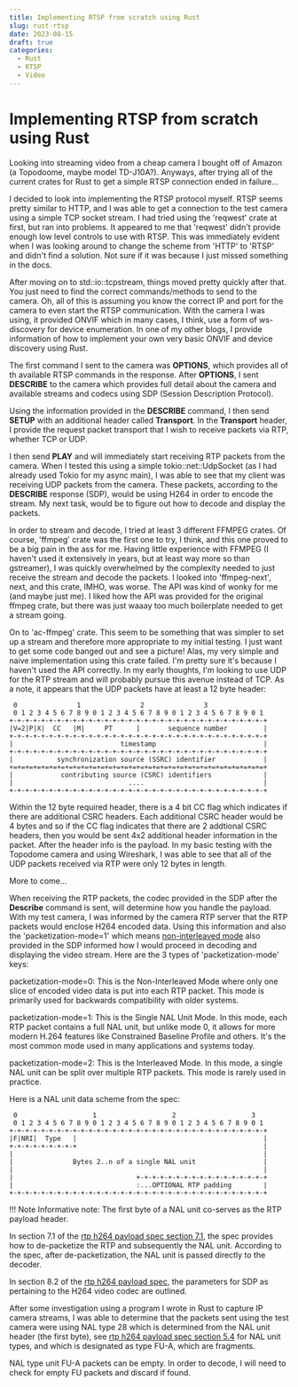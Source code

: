 ```yaml
---
title: Implementing RTSP from scratch using Rust
slug: rust-rtsp
date: 2023-08-15
draft: true
categories:
  - Rust
  - RTSP
  - Video
---
```


  [rtp protocol spec]: https://www.rfc-editor.org/rfc/rfc3550
  [rtp h264 payload spec]: https://www.rfc-editor.org/rfc/rfc6184
  [rtp protocol spec wiki]: https://en.wikipedia.org/wiki/Real-time_Transport_Protocol
  [NAL (Network Abstraction Layer)]: https://en.wikipedia.org//wiki/Network_Abstraction_Layer
  [NAL Types]: https://yumichan.net/video-processing/video-compression/introduction-to-h264-nal-unit/
  [non-interleaved mode]: https://www.rfc-editor.org/rfc/rfc6184#section-6.3
  [rtp h264 payload spec section 7.1]: https://www.rfc-editor.org/rfc/rfc6184#section-7.1
  [rtp h264 payload spec section 5.4]: https://www.rfc-editor.org/rfc/rfc6184#section-5.4

# Implementing RTSP from scratch using Rust
Looking into streaming video from a cheap camera I bought off of Amazon (a Topodoome, maybe model TD-J10A?). Anyways, after trying all of the current crates for Rust to get a simple RTSP connection ended in failure...

<!-- more -->

I decided to look into implementing the RTSP protocol myself. RTSP seems pretty similar to HTTP, and I was able to get a connection to the test camera using a simple TCP socket stream. I had tried using the 'reqwest' crate at first, but ran into problems. It appeared to me that 'reqwest' didn't provide enough low level controls to use with RTSP. This was immediately evident when I was looking around to change the scheme from 'HTTP' to 'RTSP' and didn't find a solution. Not sure if it was because I just missed something in the docs.

After moving on to std::io::tcpstream, things moved pretty quickly after that. You just need to find the correct commands/methods to send to the camera. Oh, all of this is assuming you know the correct IP and port for the camera to even start the RTSP communication. With the camera I was using, it provided ONVIF which in many cases, I think, use a form of ws-discovery for device enumeration. In one of my other blogs, I provide information of how to implement your own very basic ONVIF and device discovery using Rust.

The first command I sent to the camera was **OPTIONS**, which provides all of th available RTSP commands in the response. After **OPTIONS**, I sent **DESCRIBE** to the camera which provides full detail about the camera and available streams and codecs using SDP (Session Description Protocol). 

Using the information provided in the **DESCRIBE** command, I then send **SETUP** with an additional header called **Transport**. In the **Transport** header, I provide the request packet transport that I wish to receive packets via RTP, whether TCP or UDP.

I then send **PLAY** and will immediately start receiving RTP packets from the camera. When I tested this using a simple tokio::net::UdpSocket (as I had already used Tokio for my async main), I was able to see that my client was receiving UDP packets from the camera. These packets, according to the **DESCRIBE** response (SDP), would be using H264 in order to encode the stream. My next task, would be to figure out how to decode and display the packets.

In order to stream and decode, I tried at least 3 different FFMPEG crates. Of course, 'ffmpeg' crate was the first one to try, I think, and this one proved to be a big pain in the ass for me. Having little experience with FFMPEG (I haven't used it extensively in years, but at least way more so than gstreamer), I was quickly overwhelmed by the complexity needed to just receive the stream and decode the packets. I looked into 'ffmpeg-next', next, and this crate, IMHO, was worse. The API was kind of wonky for me (and maybe just me). I liked how the API was provided for the original ffmpeg crate, but there was just waaay too much boilerplate needed to get a stream going.

On to 'ac-ffmpeg' crate. This seem to be something that was simpler to set up a stream and therefore more appropriate to my initial testing. I just want to get some code banged out and see a picture! Alas, my very simple and naive implementation using this crate failed. I'm pretty sure it's because I haven't used the API correctly. In my early thoughts, I'm looking to use UDP for the RTP stream and will probably pursue this avenue instead of TCP. As a note, it appears that the UDP packets have at least a 12 byte header:
```
 0               1               2               3
 0 1 2 3 4 5 6 7 8 9 0 1 2 3 4 5 6 7 8 9 0 1 2 3 4 5 6 7 8 9 0 1
+-+-+-+-+-+-+-+-+-+-+-+-+-+-+-+-+-+-+-+-+-+-+-+-+-+-+-+-+-+-+-+-+
|V=2|P|X|  CC   |M|     PT      |       sequence number         |
+-+-+-+-+-+-+-+-+-+-+-+-+-+-+-+-+-+-+-+-+-+-+-+-+-+-+-+-+-+-+-+-+
|                           timestamp                           |
+-+-+-+-+-+-+-+-+-+-+-+-+-+-+-+-+-+-+-+-+-+-+-+-+-+-+-+-+-+-+-+-+
|           synchronization source (SSRC) identifier            |
+=+=+=+=+=+=+=+=+=+=+=+=+=+=+=+=+=+=+=+=+=+=+=+=+=+=+=+=+=+=+=+=+
|            contributing source (CSRC) identifiers             |
|                             ....                              |
+-+-+-+-+-+-+-+-+-+-+-+-+-+-+-+-+-+-+-+-+-+-+-+-+-+-+-+-+-+-+-+-+
```
Within the 12 byte required header, there is a 4 bit CC flag which indicates if there are additional CSRC headers. Each additional CSRC header would be 4 bytes and so if the CC flag indicates that there are 2 addtional CSRC headers, then you would be sent 4x2 additional header information in the packet. After the header info is the payload. In my basic testing with the Topodome camera and using Wireshark, I was able to see that all of the UDP packets received via RTP were only 12 bytes in length.

More to come... 

When receiving the RTP packets, the codec provided in the SDP after the **Describe** command is sent, will determine how you handle the payload. With my test camera, I was informed by the camera RTP server that the RTP packets would enclose H264 encoded data. Using this information and also the 'packetization-mode=1' which means [non-interleaved mode] also provided in the SDP informed how I would proceed in decoding and displaying the video stream. Here are the 3 types of 'packetization-mode' keys:

packetization-mode=0: This is the Non-Interleaved Mode where only one slice of encoded video data is put into each RTP packet. This mode is primarily used for backwards compatibility with older systems.

packetization-mode=1: This is the Single NAL Unit Mode. In this mode, each RTP packet contains a full NAL unit, but unlike mode 0, it allows for more modern H.264 features like Constrained Baseline Profile and others. It's the most common mode used in many applications and systems today.

packetization-mode=2: This is the Interleaved Mode. In this mode, a single NAL unit can be split over multiple RTP packets. This mode is rarely used in practice.

Here is a NAL unit data scheme from the spec:

     0                   1                   2                   3
     0 1 2 3 4 5 6 7 8 9 0 1 2 3 4 5 6 7 8 9 0 1 2 3 4 5 6 7 8 9 0 1
    +-+-+-+-+-+-+-+-+-+-+-+-+-+-+-+-+-+-+-+-+-+-+-+-+-+-+-+-+-+-+-+-+
    |F|NRI|  Type   |                                               |
    +-+-+-+-+-+-+-+-+                                               |
    |                                                               |
    |               Bytes 2..n of a single NAL unit                 |
    |                                                               |
    |                               +-+-+-+-+-+-+-+-+-+-+-+-+-+-+-+-+
    |                               :...OPTIONAL RTP padding        |
    +-+-+-+-+-+-+-+-+-+-+-+-+-+-+-+-+-+-+-+-+-+-+-+-+-+-+-+-+-+-+-+-+

!!! Note
	Informative note: The first byte of a NAL unit co-serves as the
      	RTP payload header.

In section 7.1 of the [rtp h264 payload spec section 7.1], the spec provides how to de-packetize the RTP and subsequently the NAL unit. According to the spec, after de-packetization, the NAL unit is passed directly to the decoder.

In section 8.2 of the [rtp h264 payload spec], the parameters for SDP as pertaining to the H264 video codec are outlined.

After some investigation using a program I wrote in Rust to capture IP camera streams, I was able to determine that the packets sent using the test camera were using NAL type 28 which is determined from the NAL unit header (the first byte), see [rtp h264 payload spec section 5.4] for NAL unit types, and which is designated as type FU-A, which are fragments.

NAL type unit FU-A packets can be empty. In order to decode, I will need to check for empty FU packets and discard if found.
